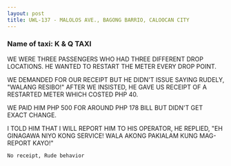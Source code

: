 ```yaml
---
layout: post
title: UWL-137 - MALOLOS AVE., BAGONG BARRIO, CALOOCAN CITY
---
```


### Name of taxi: K & Q TAXI 

WE WERE THREE PASSENGERS WHO HAD THREE DIFFERENT DROP LOCATIONS. HE WANTED TO RESTART THE METER EVERY DROP POINT. 

WE DEMANDED FOR OUR RECEIPT BUT HE DIDN'T ISSUE SAYING RUDELY, "WALANG RESIBO!" AFTER WE INSISTED, HE GAVE US RECEIPT OF A RESTARTED METER WHICH COSTED PHP 40. 

WE PAID HIM PHP 500 FOR AROUND PHP 178 BILL BUT DIDN'T GET EXACT CHANGE. 

I TOLD HIM THAT I WILL REPORT HIM TO HIS OPERATOR, HE REPLIED, "EH GINAGAWA NIYO KONG SERVICE! WALA AKONG PAKIALAM KUNG MAG-REPORT KAYO!" 

```No receipt, Rude behavior```
